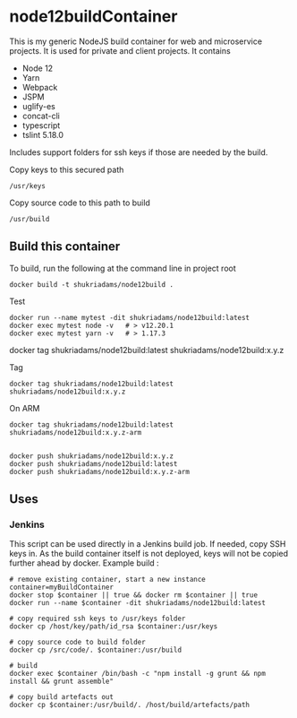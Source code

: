 # node12buildContainer

This is my generic NodeJS build container for web and microservice projects. It is used for private and client 
projects. It contains

- Node 12
- Yarn 
- Webpack
- JSPM
- uglify-es 
- concat-cli
- typescript
- tslint 5.18.0

Includes support folders for ssh keys if those are needed by the build.

Copy keys to this secured path

    /usr/keys

Copy source code to this path to build

    /usr/build

## Build this container

To build, run the following at the command line in project root

    docker build -t shukriadams/node12build .

Test

    docker run --name mytest -dit shukriadams/node12build:latest  
    docker exec mytest node -v   # > v12.20.1  
    docker exec mytest yarn -v   # > 1.17.3

docker tag shukriadams/node12build:latest shukriadams/node12build:x.y.z

Tag

    docker tag shukriadams/node12build:latest shukriadams/node12build:x.y.z
    
On ARM
    
    docker tag shukriadams/node12build:latest shukriadams/node12build:x.y.z-arm
    

    docker push shukriadams/node12build:x.y.z
    docker push shukriadams/node12build:latest
    docker push shukriadams/node12build:x.y.z-arm

## Uses

### Jenkins 

This script can be used directly in a Jenkins build job. If needed, copy SSH keys in. As the build 
container itself is not deployed, keys will not be copied further ahead by docker. Example build :

    # remove existing container, start a new instance
    container=myBuildContainer
    docker stop $container || true && docker rm $container || true
    docker run --name $container -dit shukriadams/node12build:latest 

    # copy required ssh keys to /usr/keys folder
    docker cp /host/key/path/id_rsa $container:/usr/keys

    # copy source code to build folder
    docker cp /src/code/. $container:/usr/build

    # build
    docker exec $container /bin/bash -c "npm install -g grunt && npm install && grunt assemble"

    # copy build artefacts out
    docker cp $container:/usr/build/. /host/build/artefacts/path

